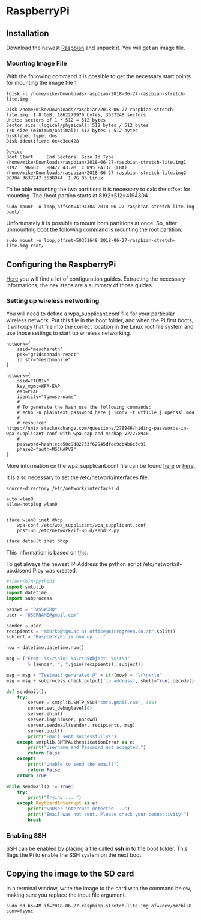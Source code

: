 # RaspberryPi

## Installation
Download the newest [Raspbian](https://www.raspberrypi.org/downloads/raspbian/) and unpack it. You will get an image file.  

### Mounting Image File
With the following command it is possible to get the necessary start points for mounting the image file [1](https://www.linuxquestions.org/questions/linux-general-1/how-to-mount-img-file-882386/):

	fdisk -l /home/mike/Downloads/raspbian/2018-06-27-raspbian-stretch-lite.img

	Disk /home/mike/Downloads/raspbian/2018-06-27-raspbian-stretch-lite.img: 1.8 GiB, 1862270976 bytes, 3637248 sectors
	Units: sectors of 1 * 512 = 512 bytes
	Sector size (logical/physical): 512 bytes / 512 bytes
	I/O size (minimum/optimal): 512 bytes / 512 bytes
	Disklabel type: dos
	Disk identifier: 0x4d3ee428

	Device                                                              Boot Start     End Sectors  Size Id Type
	/home/mike/Downloads/raspbian/2018-06-27-raspbian-stretch-lite.img1       8192   96663   88472 43.2M  c W95 FAT32 (LBA)
	/home/mike/Downloads/raspbian/2018-06-27-raspbian-stretch-lite.img2      98304 3637247 3538944  1.7G 83 Linux

To be able mounting the two partitions it is necessary to calc the offset for mounting. The /boot partion starts at 8192*512=4194304

	sudo mount -o loop,offset=4194304 2018-06-27-raspbian-stretch-lite.img boot/

Unfortunately it is possible to mount both partitions at once. So, after unmounting boot the following command is mounting the root partition:

	sudo mount -o loop,offset=50331648 2018-06-27-raspbian-stretch-lite.img root/

## Configuring the RaspberryPi
[Here](https://www.raspberrypi.org/documentation/configuration/) you will find a lot of configuration guides. Extracting the necessary informations, the nex steps are a summary of those guides.

### Setting up wireless networking
You will need to define a wpa_supplicant.conf file for your particular wireless network. Put this file in the boot folder, and when the Pi first boots, it will copy that file into the correct location in the Linux root file system and use those settings to start up wireless networking.  

	network={
		ssid="meschareth"
		psk="grid4canada-react"
		id_str="meschmobile"
	}

	network={
		ssid="TGM1x"
		key_mgmt=WPA-EAP
		eap=PEAP
		identity="tgmusername"
		#
		# To generate the hash use the following commands:
		# echo -n plaintext_password_here | iconv -t utf16le | openssl md4
		#
		# resource: https://unix.stackexchange.com/questions/278946/hiding-passwords-in-wpa-supplicant-conf-with-wpa-eap-and-mschap-v2/278948
		#
		password=hash:ecc50c9d82753f62945dfec9cb4b6c3c91
		phase2="auth=MSCHAPV2"
	}

More information on the wpa_supplicant.conf file can be found [here](https://www.raspberrypi.org/documentation/configuration/wireless/wireless-cli.md) or [here](https://w1.fi/wpa_supplicant/).

It is also necessary to set the /etc/network/interfaces file:

	source-directory /etc/network/interfaces.d

	auto wlan0
	allow-hotplug wlan0


	iface wlan0 inet dhcp
		wpa-conf /etc/wpa_supplicant/wpa_supplicant.conf
		post-up /etc/network/if-up.d/sendIP.py

	iface default inet dhcp

This information is based on [this](https://weworkweplay.com/play/automatically-connect-a-raspberry-pi-to-a-wifi-network/).

To get always the newest IP-Address the python script /etc/network/if-up.d/sendIP.py was created:

```python
#!/usr/bin/python3
import smtplib
import datetime
import subprocess

passwd = "PASSWORD"
user = "USERNAME@gmail.com"

sender = user
recipients = "mborko@tgm.ac.at office@microgreen.co.at".split()
subject = "RaspberryPi is now up ..."

now = datetime.datetime.now()

msg = ("From: %s\r\nTo: %s\r\nSubject: %s\r\n"
        % (sender, ", ".join(recipients), subject))

msg = msg + "Testmail generated @" + str(now) + "\r\n\r\n"
msg = msg + subprocess.check_output('ip address', shell=True).decode()

def sendmail():
    try:
        server = smtplib.SMTP_SSL('smtp.gmail.com', 465)
        server.set_debuglevel(0)
        server.ehlo()
        server.login(user, passwd)
        server.sendmail(sender, recipients, msg)
        server.quit()
        print("Email sent successfully!")
    except smtplib.SMTPAuthenticationError as e:
        print("Username and Password not accepted.")
        return False
    except:
        print("Unable to send the email!")
        return False
    return True

while sendmail() != True:
    try:
        print("Trying ... ")
    except KeyboardInterrupt as e:
        print("\nUser interrupt detected ...")
        print("Email was not sent. Please check your connectivity!")
        break
```



### Enabling SSH
SSH can be enabled by placing a file called **ssh** in to the boot folder. This flags the Pi to enable the SSH system on the next boot.


## Copying the image to the SD card
In a terminal window, write the image to the card with the command below, making sure you replace the input file argument.

	sudo dd bs=4M if=2018-06-27-raspbian-stretch-lite.img of=/dev/mmcblk0 conv=fsync



